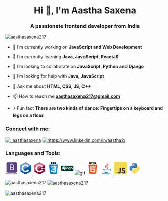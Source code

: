 <h1 align="center">Hi 👋, I'm Aastha Saxena</h1>
<h3 align="center">A passionate frontend developer from India</h3>

<p align="left"> <a href="https://github.com/ryo-ma/github-profile-trophy"><img src="https://github-profile-trophy.vercel.app/?username=aasthasaxena217" alt="aasthasaxena217" /></a> </p>

- 🔭 I’m currently working on **JavaScript and Web Development**

- 🌱 I’m currently learning **Java, JavaScript, ReactJS**

- 👯 I’m looking to collaborate on **JavaScript, Python and Django**

- 🤝 I’m looking for help with **Java, JavaScript**

- 💬 Ask me about **HTML, CSS, JS, C++**

- 📫 How to reach me **aasthasaxena217@gmail.com**

- ⚡ Fun fact **There are two kinds of dance: Fingertips on a keyboard and legs on a floor.**

<h3 align="left">Connect with me:</h3>
<p align="left">
<a href="https://twitter.com/_aasthasaxena" target="blank"><img align="center" src="https://raw.githubusercontent.com/rahuldkjain/github-profile-readme-generator/master/src/images/icons/Social/twitter.svg" alt="_aasthasaxena" height="30" width="40" /></a>
<a href="https://linkedin.com/in/https://www.linkedin.com/in/aastha2/" target="blank"><img align="center" src="https://raw.githubusercontent.com/rahuldkjain/github-profile-readme-generator/master/src/images/icons/Social/linked-in-alt.svg" alt="https://www.linkedin.com/in/aastha2/" height="30" width="40" /></a>
</p>

<h3 align="left">Languages and Tools:</h3>
<p align="left"> <a href="https://getbootstrap.com" target="_blank"> <img src="https://raw.githubusercontent.com/devicons/devicon/master/icons/bootstrap/bootstrap-plain-wordmark.svg" alt="bootstrap" width="40" height="40"/> </a> <a href="https://www.cprogramming.com/" target="_blank"> <img src="https://raw.githubusercontent.com/devicons/devicon/master/icons/c/c-original.svg" alt="c" width="40" height="40"/> </a> <a href="https://www.w3schools.com/cpp/" target="_blank"> <img src="https://raw.githubusercontent.com/devicons/devicon/master/icons/cplusplus/cplusplus-original.svg" alt="cplusplus" width="40" height="40"/> </a> <a href="https://www.w3schools.com/css/" target="_blank"> <img src="https://raw.githubusercontent.com/devicons/devicon/master/icons/css3/css3-original-wordmark.svg" alt="css3" width="40" height="40"/> </a> <a href="https://www.djangoproject.com/" target="_blank"> <img src="https://raw.githubusercontent.com/devicons/devicon/master/icons/django/django-original.svg" alt="django" width="40" height="40"/> </a> <a href="https://git-scm.com/" target="_blank"> <img src="https://www.vectorlogo.zone/logos/git-scm/git-scm-icon.svg" alt="git" width="40" height="40"/> </a> <a href="https://www.w3.org/html/" target="_blank"> <img src="https://raw.githubusercontent.com/devicons/devicon/master/icons/html5/html5-original-wordmark.svg" alt="html5" width="40" height="40"/> </a> <a href="https://www.java.com" target="_blank"> <img src="https://raw.githubusercontent.com/devicons/devicon/master/icons/java/java-original.svg" alt="java" width="40" height="40"/> </a> <a href="https://developer.mozilla.org/en-US/docs/Web/JavaScript" target="_blank"> <img src="https://raw.githubusercontent.com/devicons/devicon/master/icons/javascript/javascript-original.svg" alt="javascript" width="40" height="40"/> </a> <a href="https://www.python.org" target="_blank"> <img src="https://raw.githubusercontent.com/devicons/devicon/master/icons/python/python-original.svg" alt="python" width="40" height="40"/> </a> </p>

<p><img align="left" src="https://github-readme-stats.vercel.app/api/top-langs?username=aasthasaxena217&show_icons=true&locale=en&layout=compact" alt="aasthasaxena217" /></p>

<p>&nbsp;<img align="center" src="https://github-readme-stats.vercel.app/api?username=aasthasaxena217&show_icons=true&locale=en" alt="aasthasaxena217" /></p>

<p><img align="center" src="https://github-readme-streak-stats.herokuapp.com/?user=aasthasaxena217&" alt="aasthasaxena217" /></p>
